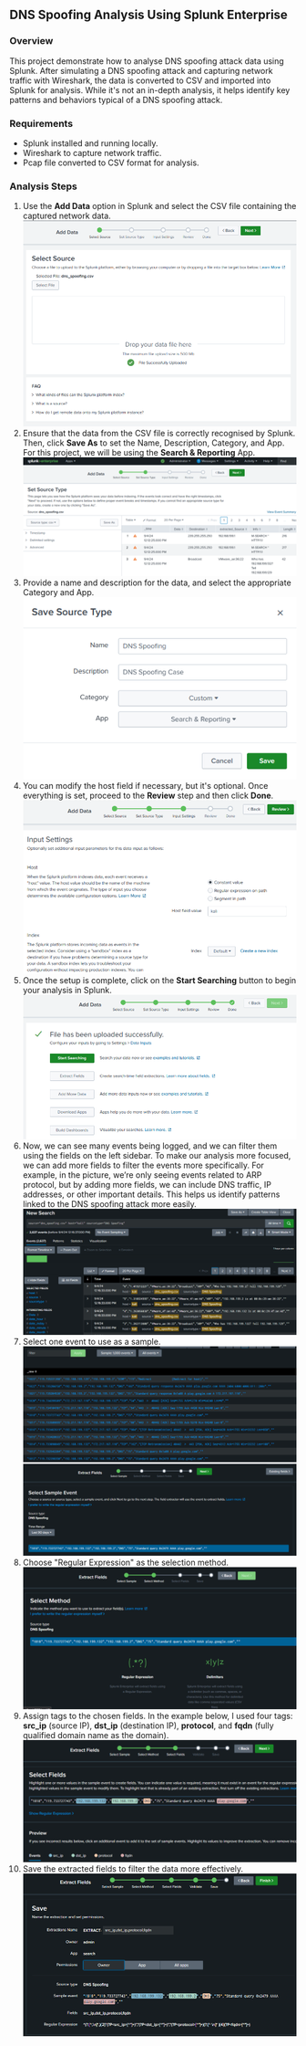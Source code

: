 ## DNS Spoofing Analysis Using Splunk Enterprise
### Overview
This project demonstrate how to analyse DNS spoofing attack data using Splunk. After simulating a DNS spoofing attack and capturing network traffic with Wireshark, the data is converted to CSV and imported into Splunk for analysis. While it's not an in-depth analysis, it helps identify key patterns and behaviors typical of a DNS spoofing attack.  

### Requirements
- Splunk installed and running locally.
- Wireshark to capture network traffic.
- Pcap file converted to CSV format for analysis.

### Analysis Steps
1. Use the **Add Data** option in Splunk and select the CSV file containing the captured network data.  
   ![Import CSV](images/import.png)
2. Ensure that the data from the CSV file is correctly recognised by Splunk. Then, click **Save As** to set the Name, Description, Category, and App. For this project, we will be using the **Search & Reporting** App.  
   ![Source Type](images/source.png)
3. Provide a name and description for the data, and select the appropriate Category and App.
   ![Source Type Details](images/source-detail.png)
4. You can modify the host field if necessary, but it's optional. Once everything is set, proceed to the **Review** step and then click **Done**.  
   ![Input Settings](images/input.png)
5. Once the setup is complete, click on the **Start Searching** button to begin your analysis in Splunk.
   ![Start Analysing](images/start-analyse.png)
6. Now, we can see many events being logged, and we can filter them using the fields on the left sidebar. To make our analysis more focused, we can add more fields to filter the events more specifically. For example, in the picture, we’re only seeing events related to ARP protocol, but by adding more fields, we can include DNS traffic, IP addresses, or other important details. This helps us identify patterns linked to the DNS spoofing attack more easily.  
   ![Search Page](images/search-page.png)
7. Select one event to use as a sample.  
   ![Raw Events](images/raw-events.png)  
   ![Select Sample Event](images/sample-event.png)  
8. Choose "Regular Expression" as the selection method.  
   ![Selection Method](images/method.png)  
9. Assign tags to the chosen fields. In the example below, I used four tags: **src_ip** (source IP), **dst_ip** (destination IP), **protocol**, and **fqdn** (fully qualified domain name as the domain).  
   ![New Fields](images/new-fields.png)  
10. Save the extracted fields to filter the data more effectively.  
   ![Save Extracted Fields](images/extracted-fields.png)  
